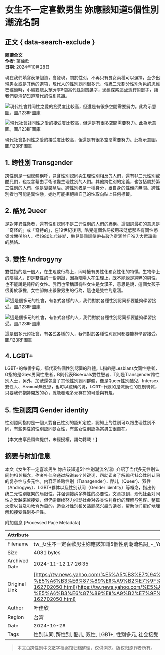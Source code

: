 # 女生不一定喜歡男生 妳應該知道5個性別潮流名詞

## 正文 { data-search-exclude }


**閱讀全文**  
**作者**: 葉佳欣  
**日期**: 2024年10月28日  

現在我們填寫表單個資，會發現，關於性別，不再只有男女兩種可以選擇，至少出現男女或是其他的選項，現代人的[性別認同](https://tw.news.yahoo.com/tag/性別認同)很多元，傳統二元劃分性別角色的思維已經過時，小編要跟女孩分享5個當代性別關鍵字，透過探索這些流行關鍵字，讓我們更清楚知道當代的性別意識。

![現代社會對同性之愛的接受度比較高，但還是有很多空間需要努力。此為示意圖。圖/123RF圖庫](https://s.yimg.com/ny/api/res/1.2/veyT8HLdKCteRmqNZ.oGvw--/YXBwaWQ9aGlnaGxhbmRlcjt3PTk2MDtoPTY0MDtjZj13ZWJw/https://media.zenfs.com/ko/twjinmedia_com_366/99d7d81f1b5b1d17c5060d7be9cfd7de)

![現代社會對同性之愛的接受度比較高，但還是有很多空間需要努力。此為示意圖。圖/123RF圖庫](https://s.yimg.com/ny/api/res/1.2/veyT8HLdKCteRmqNZ.oGvw--/YXBwaWQ9aGlnaGxhbmRlcjt3PTk2MDtoPTY0MDtjZj13ZWJw/https://media.zenfs.com/ko/twjinmedia_com_366/99d7d81f1b5b1d17c5060d7be9cfd7de)

現代社會對同性之愛的接受度比較高，但還是有很多空間需要努力。此為示意圖。圖/123RF圖庫

## 1. 跨性別 Transgender

跨性別是一個總體稱呼，包含性別認同與生理性別相反的人們，還有非二元性別或酷兒們，也包含藉由手術改變生理性別的人們。其他跨性別的定義，也包括屬於第三性別的人們，像是變裝皇后。跨性別者是一種身分，跟自身的性傾向無關。跨性別者也可能是異性戀，她也可能拒絕給自己的性取向貼上任何標籤。

## 2. 酷兒 Queer

是對非異性戀者，還有性別認同不是二元性別的人們的統稱。這個詞最初的意思是「奇怪的」或「奇特的」，在19世紀後期，酷兒這個名詞被用來貶低那些有同性慾望或關係的人。從1980年代後期，酷兒這個詞彙帶有政治意涵並且進入大眾論辯的脈絡。

## 3. 雙性 Androgyny

雙性指的是一個人，在生理或行為上，同時擁有男性化和女性化的特徵。生物學上的陰陽人，即是雙性的一個例證，因為陰陽人在生理上，既不能說是純粹的男性，也不能說是純粹的女性。我們也常稱讚有些女生是女漢子，意思是說，這個女孩子很勇於承擔，女性卻做出很像男生的行為，這也是雙性的意涵。

![這是個多元的社會，有各式各樣的人，我們對於各種性別認同都要能夠學習接受。圖/123RF圖庫](https://s.yimg.com/ny/api/res/1.2/G1w9asEo6Wlf89BgN4avlg--/YXBwaWQ9aGlnaGxhbmRlcjt3PTk2MDtoPTY0MDtjZj13ZWJw/https://media.zenfs.com/ko/twjinmedia_com_366/53ec67ee4deaf41c3896482ec467edce)

![這是個多元的社會，有各式各樣的人，我們對於各種性別認同都要能夠學習接受。圖/123RF圖庫](https://s.yimg.com/ny/api/res/1.2/G1w9asEo6Wlf89BgN4avlg--/YXBwaWQ9aGlnaGxhbmRlcjt3PTk2MDtoPTY0MDtjZj13ZWJw/https://media.zenfs.com/ko/twjinmedia_com_366/53ec67ee4deaf41c3896482ec467edce)

這是個多元的社會，有各式各樣的人，我們對於各種性別認同都要能夠學習接受。圖/123RF圖庫

## 4. LGBT+

LGBT+的每個字母，都代表各個性別認同的群體。L指的是Lesbians女同性戀者，G指的是Gays男同性戀者，B則代表Bisexuals雙性戀者，T則是Transgender跨性別人士，另外，加號還包含了其他性別認同群體，像是Queer性別酷兒、Intersex雙性人、Asexual無性戀，也可以統稱的說，LGBT+代表的是流動性的性別特質，只要我們抱持開放的心，就能發現多元存在的可愛與有趣。

## 5. 性別認同 Gender identity

性別認同指的是一個人對自己性別的認知定位，認知上的性別可以跟生理性別不同，有些男性的性別認同是女性，有些女性則認為當男生很自在。

【本文由享民頭條提供，未經授權，請勿轉載！】

## 摘要与附加信息

<!-- tcd_abstract -->
本文《女生不一定喜欢男生 妳应该知道5个性别潮流名词》介绍了当代多元性别认同的相关概念。作者叶佳欣通过解说五个关键词，帮助读者了解现代社会性别认同的复杂性与多元性。内容涵盖跨性别（Transgender）、酷儿（Queer）、双性（Androgyny）、LGBT+群体以及性别认同（Gender identity）等概念，指出传统二元性别框架的局限性，并强调接纳多样性的必要性。文章提到，现代社会对同性之爱越来越接受，但仍需继续努力推动社会对各类性别身份的理解与包容。整篇文章以普及和教育为目的，适合对性别相关话题感兴趣的读者，帮助他们更好地理解和接受性别多样性。
<!-- tcd_abstract_end -->

附加信息 [Processed Page Metadata]

| Attribute       | Value                                  |
|-----------------|----------------------------------------|
| Filename        | tw_女生不一定喜歡男生妳應該知道5個性別潮流名詞_-_Yahoo奇摩新聞.md                             |
| Size            | 4081 bytes                           |
| Archived Date   | 2024-11-12 17:26:35                             |
| Original Link   | [https://tw.news.yahoo.com/%E5%A5%B3%E7%94%9F%E4%B8%8D-%E5%AE%9A%E5%96%9C%E6%AD%A1%E7%94%B7%E7%94%9F-%E5%A6%B3%E6%87%89%E8%A9%B2%E7%9F%A5%E9%81%935%E5%80%8B%E6%80%A7%E5%88%A5%E6%BD%AE%E6%B5%81%E5%90%8D%E8%A9%9E-162702050.html](https://tw.news.yahoo.com/%E5%A5%B3%E7%94%9F%E4%B8%8D-%E5%AE%9A%E5%96%9C%E6%AD%A1%E7%94%B7%E7%94%9F-%E5%A6%B3%E6%87%89%E8%A9%B2%E7%9F%A5%E9%81%935%E5%80%8B%E6%80%A7%E5%88%A5%E6%BD%AE%E6%B5%81%E5%90%8D%E8%A9%9E-162702050.html)                       |
| Author          | 叶佳欣                               |
| Region          | 台湾                               |
| Date            | 2024-10-28                                 |
| Tags            | 性别认同, 跨性别, 酷儿, 双性, LGBT+, 性别多元, 社会接受                                 |
>
> 本文由跨性别中文数字档案馆归档整理，仅供浏览。版权归原作者所有。
>